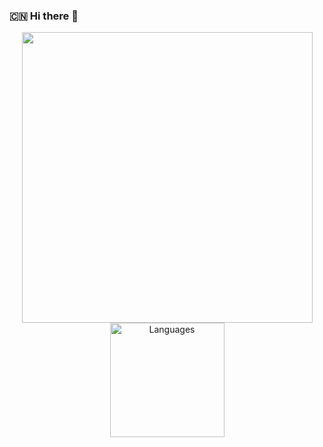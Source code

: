 ### :cn: Hi there 👋 

<a align="center" href="https://github.com/dli98">
  <p align="center">
    <img src="https://github-readme-stats.vercel.app/api?username=dli98&show_icons=true&icon_color=0366d6&text_color=24292e&bg_color=ffffff&" width="465"/>
    <img src="https://github-readme-stats.vercel.app/api/top-langs/?username=dli&layout=compact&langs_count=10" alt="Languages" height="183"/>
  </p>
</a>
<!--
**dli98/dli98** is a ✨ _special_ ✨ repository because its `README.md` (this file) appears on your GitHub profile.

Here are some ideas to get you started:

- 🔭 I’m currently working on ...
- 🌱 I’m currently learning ...
- 👯 I’m looking to collaborate on ...
- 🤔 I’m looking for help with ...
- 💬 Ask me about ...
- 📫 How to reach me: ...
- 😄 Pronouns: ...
- ⚡ Fun fact: ...
-->
